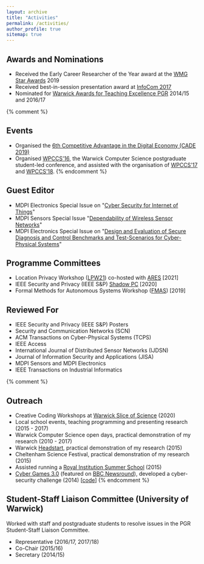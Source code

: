 ```yaml
---
layout: archive
title: "Activities"
permalink: /activities/
author_profile: true
sitemap: true
---
```


## Awards and Nominations

 * Received the Early Career Researcher of the Year award at the [WMG Star Awards](https://warwick.ac.uk/fac/sci/wmg/people/athena_swan/starawards/) 2019
 * Received best-in-session presentation award at [InfoCom 2017](https://infocom2017.ieee-infocom.org/)
 * Nominated for [Warwick Awards for Teaching Excellence PGR](https://warwick.ac.uk/services/od/academic-development/wate/watepgrinfo/) 2014/15 and 2016/17

{% comment %}
## Events

 * Organised the [6th Competitive Advantage in the Digital Economy (CADE 2019)](https://warwick.ac.uk/cade19)
 * Organised [WPCCS'16](https://warwick.ac.uk/wpccs16), the Warwick Computer Science postgraduate student-led conference, and assisted with the organisation of [WPCCS'17](https://warwick.ac.uk/wpccs17) and [WPCCS'18](https://warwick.ac.uk/wpccs18).
{% endcomment %}

## Guest Editor

 * MDPI Electronics Special Issue on "[Cyber Security for Internet of Things](https://www.mdpi.com/journal/electronics/special_issues/cyber_security_iot)"
 * MDPI Sensors Special Issue "[Dependability of Wireless Sensor Networks](https://www.mdpi.com/journal/sensors/special_issues/Dependability_WSN)"
 * MDPI Electronics Special Issue on "[Design and Evaluation of Secure Diagnosis and Control Benchmarks and Test-Scenarios for Cyber-Physical Systems](https://www.mdpi.com/journal/electronics/special_issues/design_evaluation_cyber-physical)"

## Programme Committees

 * Location Privacy Workshop ([LPW21](http://security.ucc.ie/lpw21/)) co-hosted with [ARES](https://www.ares-conference.eu/) [2021]
 * IEEE Security and Privacy (IEEE S&P) [Shadow PC](https://www.ieee-security.org/TC/SP2020/shadowpc.html) [2020]
 * Formal Methods for Autonomous Systems Workshop ([FMAS](https://fmasworkshop.github.io/FMAS2019/)) [2019]

## Reviewed For

 * IEEE Security and Privacy (IEEE S&P) Posters
 * Security and Communication Networks (SCN)
 * ACM Transactions on Cyber-Physical Systems (TCPS)
 * IEEE Access
 * International Journal of Distributed Sensor Networks (IJDSN)
 * Journal of Information Security and Applications (JISA)
 * MDPI Sensors and MDPI Electronics
 * IEEE Transactions on Industrial Informatics

{% comment %}
## Outreach

 * Creative Coding Workshops at [Warwick Slice of Science](https://warwick.ac.uk/newsandevents/pressreleases/warwick_is_slicing/) (2020)
 * Local school events, teaching programming and presenting research (2015 - 2017)
 * Warwick Computer Science open days, practical demonstration of my research (2010 - 2017)
 * Warwick [Headstart](https://warwickcsdmheadstart.wordpress.com/page/4/), practical demonstration of my research (2015)
 * Cheltenham Science Festival, practical demonstration of my research (2015)
 * Assisted running a [Royal Institution Summer School](https://www.rigb.org/whats-on/events-2015/august/summer-school-2015-making-robots-robots) (2015)
 * [Cyber Games 3.0](https://warwick.ac.uk/fac/sci/dcs/news/?newsItem=094d43454aca447a014acf964ec958f5) (featured on [BBC Newsround](https://www.bbc.co.uk/newsround/30780263)), developed a cyber-security challenge (2014) [[code](https://github.com/WarwickDCSiLab/arduino-morse-code)]
{% endcomment %}

## Student-Staff Liaison Committee (University of Warwick)

Worked with staff and postgraduate students to resolve issues in the PGR Student-Staff Liaison Committee.
 * Representative (2016/17, 2017/18)
 * Co-Chair (2015/16)
 * Secretary (2014/15)
